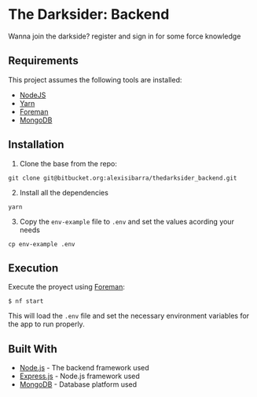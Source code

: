 # The Darksider: Backend

Wanna join the darkside? register and sign in for some force knowledge

## Requirements

This project assumes the following tools are installed:

- [NodeJS](https://nodejs.org)
- [Yarn](https://yarnpkg.com/)
- [Foreman](https://github.com/strongloop/node-foreman)
- [MongoDB](https://www.mongodb.com)

## Installation

1. Clone the base from the repo:

```
git clone git@bitbucket.org:alexisibarra/thedarksider_backend.git
```

2. Install all the dependencies

```
yarn
```

3. Copy the `env-example` file to `.env` and set the values acording your needs

```
cp env-example .env
```

## Execution

Execute the proyect using [Foreman](https://github.com/strongloop/node-foreman):

    $ nf start

This will load the `.env` file and set the necessary environment variables for the app to run properly.


## Built With

* [Node.js](https://nodejs.org) - The backend framework used
* [Express.js](https://github.com/expressjs/express) - Node.js framework used
* [MongoDB](https://www.mongodb.com/) - Database platform used
